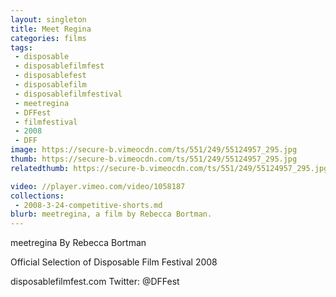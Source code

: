 ```yaml
---
layout: singleton
title: Meet Regina
categories: films
tags:
 - disposable
 - disposablefilmfest
 - disposablefest
 - disposablefilm
 - disposablefilmfestival
 - meetregina
 - DFFest
 - filmfestival
 - 2008
 - DFF
image: https://secure-b.vimeocdn.com/ts/551/249/55124957_295.jpg
thumb: https://secure-b.vimeocdn.com/ts/551/249/55124957_295.jpg
relatedthumb: https://secure-b.vimeocdn.com/ts/551/249/55124957_295.jpg

video: //player.vimeo.com/video/1058187
collections:
 - 2008-3-24-competitive-shorts.md
blurb: meetregina, a film by Rebecca Bortman.
---
```


meetregina
By Rebecca Bortman

Official Selection of Disposable Film Festival 2008

disposablefilmfest.com
Twitter: @DFFest